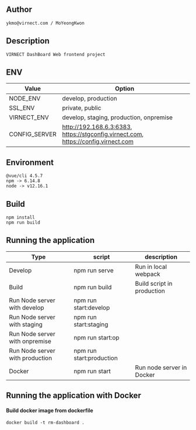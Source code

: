 ## Author

```
ykmo@virnect.com / MoYeongKwon
```

## Description

```
VIRNECT DashBoard Web frontend project
```

## ENV


| Value | Option 
|-------------|---------------------|
| NODE_ENV    | develop, production | 
| SSL_ENV     | private, public     | 
| VIRNECT_ENV | develop, staging, production, onpremise |
| CONFIG_SERVER | http://192.168.6.3:6383, https://stgconfig.virnect.com, https://config.virnect.com|


## Environment

```
@vue/cli 4.5.7
npm -> 6.14.8
node -> v12.16.1
```

## Build

```
npm install
npm run build
```

## Running the application

| Type | script | description |
|------|--------|-------------|
|Develop    | npm run serve         | Run in local webpack |
|Build      | npm run build         | Build script in production|
|Run Node server with develop       |    npm run start:develop       
|Run Node server with staging       |    npm run start:staging       
|Run Node server with onpremise     |    npm run start:op            
|Run Node server with production    |    npm run start:production    
|Docker      | npm  run start       | Run node server in Docker |


## Running the application with Docker

#### Build docker image from dockerfile
```shell script
docker build -t rm-dashboard .
```
